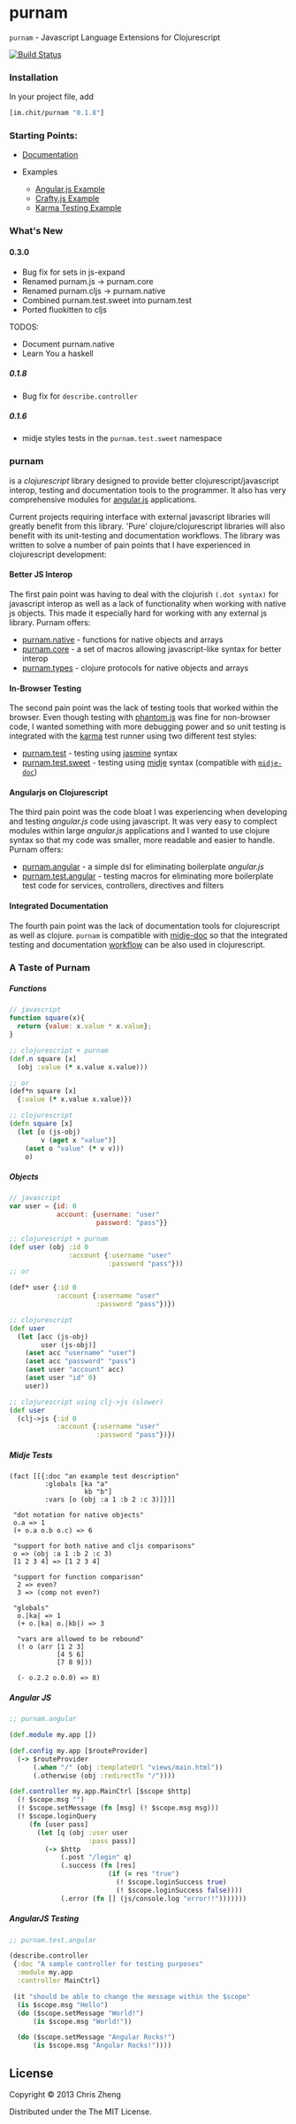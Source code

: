 # purnam

`purnam` - Javascript Language Extensions for Clojurescript

[![Build Status](https://travis-ci.org/zcaudate/purnam.png?branch=master)](https://travis-ci.org/zcaudate/purnam)

### Installation

In your project file, add

```clojure
[im.chit/purnam "0.1.8"]
```

### Starting Points:

- [Documentation](https://docs.caudate.me/purnam/)

- Examples
  - [Angular.js Example](https://github.com/zcaudate/purnam-angular-example)
  - [Crafty.js Example](https://github.com/zcaudate/purnam-crafty-game)
  - [Karma Testing Example](https://github.com/zcaudate/purnam-karma-testing)

### What's New

#### 0.3.0
- Bug fix for sets in js-expand
- Renamed purnam.js -> purnam.core
- Renamed purnam.cljs -> purnam.native
- Combined purnam.test.sweet into purnam.test
- Ported fluokitten to cljs

TODOS:
- Document purnam.native
- Learn You a haskell


##### 0.1.8
- Bug fix for `describe.controller`

##### 0.1.6
- midje styles tests in the `purnam.test.sweet` namespace

### purnam
is a *clojurescript* library designed to provide better clojurescript/javascript interop, testing and documentation tools to the programmer. It also has very comprehensive modules for [angular.js](http://angularjs.org) applications. 

Current projects requiring interface with external javascript libraries will greatly benefit from this library. 'Pure' clojure/clojurescript libraries will also benefit with its unit-testing and documentation workflows. The library was written to solve a number of pain points that I have experienced in clojurescript development:

#### Better JS Interop

The first pain point was having to deal with the clojurish `(.dot syntax)` for javascript interop as well as a lack of functionality when working with native js objects. This made it especially hard for working with any external js library. Purnam offers:

- [purnam.native](http://docs.caudate.me/purnam/#purnam-cljs) - functions for native objects and arrays
- [purnam.core](http://docs.caudate.me/purnam/#purnam-js) - a set of macros allowing javascript-like syntax for better interop 
- [purnam.types](http://docs.caudate.me/purnam/#purnam-types) - clojure protocols for native objects and arrays


#### In-Browser Testing

The second pain point was the lack of testing tools that worked within the browser. Even though testing with [phantom.js](http://phantomjs.com) was fine for non-browser code, I wanted something with more debugging power and so unit testing is integrated with the [karma](http://karma-runner.github.io/) test runner using two different test styles:

- [purnam.test](http://docs.caudate.me/purnam/#purnam-test) - testing using [jasmine](http://pivotal.github.io/jasmine/) syntax
- [purnam.test.sweet](http://docs.caudate.me/purnam/#purnam-test-sweet) - testing using [midje](https://github.com/marick/Midje) syntax (compatible with [`midje-doc`](https://www.github.com/zcaudate/lein-midje-doc))

#### Angularjs on Clojurescript

The third pain point was the code bloat I was experiencing when developing and testing *angular.js* code using javascript. It was very easy to complect modules within large *angular.js* applications and I wanted to use clojure syntax so that my code was smaller, more readable and easier to handle. Purnam offers:

- [purnam.angular](http://docs.caudate.me/purnam/#purnam-angular) - a simple dsl for eliminating boilerplate *angular.js*
- [purnam.test.angular](http://docs.caudate.me/purnam/#purnam-test-angular) - testing macros for eliminating more boilerplate test code for services, controllers, directives and filters

#### Integrated Documentation

The fourth pain point was the lack of documentation tools for clojurescript as well as clojure. `purnam` is compatible with [midje-doc](https://www.github.com/zcaudate/lein-midje-doc) so that the integrated testing and documentation [workflow](http://z.caudate.me/combining-tests-and-documentation/) can be also used in clojurescript.

### A Taste of Purnam

##### Functions
```javascript
// javascript
function square(x){
  return {value: x.value * x.value};
}
```
```clojure
;; clojurescript + purnam
(def.n square [x]
  (obj :value (* x.value x.value)))

;; or
(def*n square [x]
  {:value (* x.value x.value)})

```
```clojure
;; clojurescript
(defn square [x]
  (let [o (js-obj)
        v (aget x "value")]
    (aset o "value" (* v v)))
    o)
```

##### Objects
```javascript
// javascript
var user = {id: 0 
            account: {username: "user"
                      password: "pass"}}
```
```clojure
;; clojurescript + purnam
(def user (obj :id 0 
               :account {:username "user"
                         :password "pass"}))
;; or

(def* user {:id 0 
            :account {:username "user"
                      :password "pass"})})
```
```clojure
;; clojurescript
(def user
  (let [acc (js-obj)
        user (js-obj)]
    (aset acc "username" "user")
    (aset acc "password" "pass")
    (aset user "account" acc)
    (aset user "id" 0)
    user)) 

;; clojurescript using clj->js (slower)
(def user 
  (clj->js {:id 0 
            :account {:username "user"
                      :password "pass"})})
```

##### Midje Tests
```
(fact [[{:doc "an example test description"
         :globals [ka "a"
                   kb "b"]
         :vars [o (obj :a 1 :b 2 :c 3)]}]]

 "dot notation for native objects"
 o.a => 1
 (+ o.a o.b o.c) => 6

 "support for both native and cljs comparisons"
 o => (obj :a 1 :b 2 :c 3)
 [1 2 3 4] => [1 2 3 4]
 
 "support for function comparison"
  2 => even?
  3 => (comp not even?)
  
 "globals"
  o.|ka| => 1
  (+ o.|ka| o.|kb|) => 3
  
  "vars are allowed to be rebound"
  (! o (arr [1 2 3]
            [4 5 6]
            [7 8 9]))
            
  (- o.2.2 o.0.0) => 8)
```

##### Angular JS

```clojure
;; purnam.angular

(def.module my.app [])

(def.config my.app [$routeProvider]
  (-> $routeProvider
      (.when "/" (obj :templateUrl "views/main.html"))
      (.otherwise (obj :redirectTo "/"))))

(def.controller my.app.MainCtrl [$scope $http]
  (! $scope.msg "")
  (! $scope.setMessage (fn [msg] (! $scope.msg msg)))
  (! $scope.loginQuery
     (fn [user pass]
       (let [q (obj :user user
                    :pass pass)]
         (-> $http
             (.post "/login" q)
             (.success (fn [res]
                         (if (= res "true")
                           (! $scope.loginSuccess true)
                           (! $scope.loginSuccess false))))
             (.error (fn [] (js/console.log "error!!")))))))
```

##### AngularJS Testing
```clojure
;; purnam.test.angular

(describe.controller
 {:doc "A sample controller for testing purposes"
  :module my.app
  :controller MainCtrl}

 (it "should be able to change the message within the $scope"
  (is $scope.msg "Hello") 
  (do ($scope.setMessage "World!")
      (is $scope.msg "World!"))

  (do ($scope.setMessage "Angular Rocks!")
      (is $scope.msg "Angular Rocks!"))))
```


## License

Copyright © 2013 Chris Zheng

Distributed under the The MIT License.